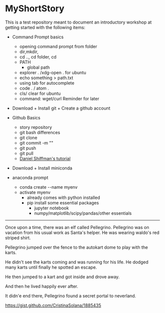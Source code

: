 # MyShortStory
This is a test repository meant to document an introductory workshop at getting started with the following items:

- Command Prompt basics
	- opening command prompt from folder
	- dir,mkdir, 
	- cd .., cd folder, cd
	- PATH
		- global path
	-  explorer . /xdg-open . for ubuntu
	- echo something > path.txt
	- using tab for autocomplete
	- code . / atom .
	- cls/ clear for ubuntu
	- command: wget/curl Reminder for later
- Download + Install git + Create a github account
- Github Basics
	- story repository
	- git bash differences
	- git clone
	- git commit -m ""
	- git push
	- git pull
	- [Daniel Shiffman's tutorial](https://www.youtube.com/watch?v=BCQHnlnPusY&list=PLRqwX-V7Uu6ZF9C0YMKuns9sLDzK6zoiV)

- Download + Install miniconda
- anaconda prompt
	- conda create --name myenv
	- activate myenv
		- already comes with python installed
		- pip install some essential packages
			- jupyter notebook
			- numpy/matplotlib/scipy/pandas/other essentials


___ 
Once upon a time, there was an elf called Pellegrino. Pellegrino was on vacation from his usual work as Santa's helper. He was wearing waldo's red striped shirt. 

Pellegrino jumped over the fence to the autokart dome to play with the karts.

He didn't see the karts coming and was running for his life. He dodged many karts until finally he spotted an escape.

He then jumped to a kart and got inside and drove away.

And then he lived happily ever after. 

It didn'e end there, Pellegrino found a secret portal to neverland.

https://gist.github.com/CristinaSolana/1885435
